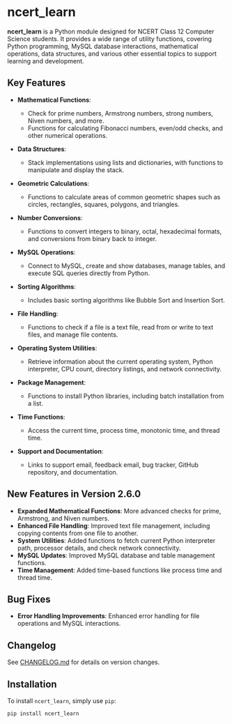 # ncert_learn

**ncert_learn** is a Python module designed for NCERT Class 12 Computer Science students. It provides a wide range of utility functions, covering Python programming, MySQL database interactions, mathematical operations, data structures, and various other essential topics to support learning and development.

## Key Features

- **Mathematical Functions**: 
  - Check for prime numbers, Armstrong numbers, strong numbers, Niven numbers, and more.
  - Functions for calculating Fibonacci numbers, even/odd checks, and other numerical operations.

- **Data Structures**: 
  - Stack implementations using lists and dictionaries, with functions to manipulate and display the stack.

- **Geometric Calculations**: 
  - Functions to calculate areas of common geometric shapes such as circles, rectangles, squares, polygons, and triangles.

- **Number Conversions**: 
  - Functions to convert integers to binary, octal, hexadecimal formats, and conversions from binary back to integer.

- **MySQL Operations**: 
  - Connect to MySQL, create and show databases, manage tables, and execute SQL queries directly from Python.

- **Sorting Algorithms**: 
  - Includes basic sorting algorithms like Bubble Sort and Insertion Sort.

- **File Handling**: 
  - Functions to check if a file is a text file, read from or write to text files, and manage file contents.

- **Operating System Utilities**: 
  - Retrieve information about the current operating system, Python interpreter, CPU count, directory listings, and network connectivity.

- **Package Management**: 
  - Functions to install Python libraries, including batch installation from a list.

- **Time Functions**: 
  - Access the current time, process time, monotonic time, and thread time.

- **Support and Documentation**: 
  - Links to support email, feedback email, bug tracker, GitHub repository, and documentation.

## New Features in Version 2.6.0

- **Expanded Mathematical Functions**: More advanced checks for prime, Armstrong, and Niven numbers.
- **Enhanced File Handling**: Improved text file management, including copying contents from one file to another.
- **System Utilities**: Added functions to fetch current Python interpreter path, processor details, and check network connectivity.
- **MySQL Updates**: Improved MySQL database and table management functions.
- **Time Management**: Added time-based functions like process time and thread time.
  
## Bug Fixes
- **Error Handling Improvements**: Enhanced error handling for file operations and MySQL interactions.

## Changelog
See [CHANGELOG.md](CHANGELOG.md) for details on version changes.

## Installation

To install `ncert_learn`, simply use `pip`:

```bash
pip install ncert_learn

